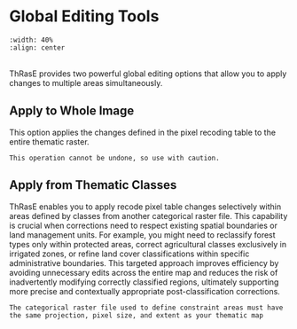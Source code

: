 # Global Editing Tools

```{image} images/global_editing_tools.webp
:width: 40%
:align: center
```
<br>
ThRasE provides two powerful global editing options that allow you to apply changes to multiple areas simultaneously.

## Apply to Whole Image

This option applies the changes defined in the pixel recoding table to the entire thematic raster.

```{warning}
This operation cannot be undone, so use with caution.
```

## Apply from Thematic Classes

ThRasE enables you to apply recode pixel table changes selectively within areas defined by classes from another categorical raster file. This capability is crucial when corrections need to respect existing spatial boundaries or land management units. For example, you might need to reclassify forest types only within protected areas, correct agricultural classes exclusively in irrigated zones, or refine land cover classifications within specific administrative boundaries. This targeted approach improves efficiency by avoiding unnecessary edits across the entire map and reduces the risk of inadvertently modifying correctly classified regions, ultimately supporting more precise and contextually appropriate post-classification corrections.

```{warning}
The categorical raster file used to define constraint areas must have the same projection, pixel size, and extent as your thematic map
```
